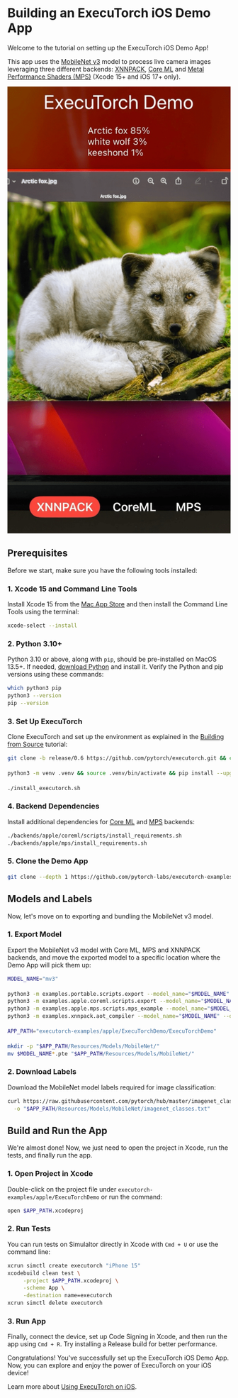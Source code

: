 # Building an ExecuTorch iOS Demo App

Welcome to the tutorial on setting up the ExecuTorch iOS Demo App!

This app uses the
[MobileNet v3](https://pytorch.org/vision/main/models/mobilenetv3.html) model to
process live camera images leveraging three different backends:
[XNNPACK](https://github.com/google/XNNPACK),
[Core ML](https://developer.apple.com/documentation/coreml) and
[Metal Performance Shaders (MPS)](https://developer.apple.com/documentation/metalperformanceshaders)
(Xcode 15+ and iOS 17+ only).

<p align="center">
  <img src="_static/img/demo_ios_app.png" width="600"">
</p>

## Prerequisites

Before we start, make sure you have the following tools installed:

### 1. Xcode 15 and Command Line Tools

Install Xcode 15 from the
[Mac App Store](https://apps.apple.com/app/xcode/id497799835) and then install
the Command Line Tools using the terminal:

```bash
xcode-select --install
```

### 2. Python 3.10+

Python 3.10 or above, along with `pip`, should be pre-installed on MacOS 13.5+.
If needed, [download Python](https://www.python.org/downloads/macos/) and
install it. Verify the Python and pip versions using these commands:

```bash
which python3 pip
python3 --version
pip --version
```

### 3. Set Up ExecuTorch

Clone ExecuTorch and set up the environment as explained in the [Building from Source](using-executorch-building-from-source.md) tutorial:

```bash
git clone -b release/0.6 https://github.com/pytorch/executorch.git && cd executorch

python3 -m venv .venv && source .venv/bin/activate && pip install --upgrade pip

./install_executorch.sh
```

### 4. Backend Dependencies

Install additional dependencies for [Core ML](backends-coreml.md) and [MPS](backends-mps.md) backends:

```bash
./backends/apple/coreml/scripts/install_requirements.sh
./backends/apple/mps/install_requirements.sh
```

### 5. Clone the Demo App

```bash
git clone --depth 1 https://github.com/pytorch-labs/executorch-examples.git
```

## Models and Labels

Now, let's move on to exporting and bundling the MobileNet v3 model.

### 1. Export Model

Export the MobileNet v3 model with Core ML, MPS and XNNPACK backends, and move
the exported model to a specific location where the Demo App will pick them up:

```bash
MODEL_NAME="mv3"

python3 -m examples.portable.scripts.export --model_name="$MODEL_NAME"
python3 -m examples.apple.coreml.scripts.export --model_name="$MODEL_NAME"
python3 -m examples.apple.mps.scripts.mps_example --model_name="$MODEL_NAME"
python3 -m examples.xnnpack.aot_compiler --model_name="$MODEL_NAME" --delegate

APP_PATH="executorch-examples/apple/ExecuTorchDemo/ExecuTorchDemo"

mkdir -p "$APP_PATH/Resources/Models/MobileNet/"
mv $MODEL_NAME*.pte "$APP_PATH/Resources/Models/MobileNet/"
```

### 2. Download Labels

Download the MobileNet model labels required for image classification:

```bash
curl https://raw.githubusercontent.com/pytorch/hub/master/imagenet_classes.txt \
  -o "$APP_PATH/Resources/Models/MobileNet/imagenet_classes.txt"
```

## Build and Run the App

We're almost done! Now, we just need to open the project in Xcode, run the tests, and finally run the app.

### 1. Open Project in Xcode

Double-click on the project file under `executorch-examples/apple/ExecuTorchDemo` or run the command:

```bash
open $APP_PATH.xcodeproj
```

### 2. Run Tests

You can run tests on Simulaltor directly in Xcode with `Cmd + U` or use the command line:

```bash
xcrun simctl create executorch "iPhone 15"
xcodebuild clean test \
     -project $APP_PATH.xcodeproj \
     -scheme App \
     -destination name=executorch
xcrun simctl delete executorch
```

### 3. Run App

Finally, connect the device, set up Code Signing in Xcode, and then run the app
using `Cmd + R`. Try installing a Release build for better performance.

Congratulations! You've successfully set up the ExecuTorch iOS Demo App. Now,
you can explore and enjoy the power of ExecuTorch on your iOS device!

Learn more about [Using ExecuTorch on iOS](using-executorch-ios.md).
